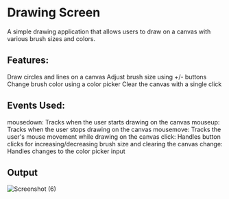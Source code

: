 # Drawing Screen

A simple drawing application that allows users to draw on a canvas with various brush sizes and colors.

## Features:

Draw circles and lines on a canvas
Adjust brush size using +/- buttons
Change brush color using a color picker
Clear the canvas with a single click

## Events Used:

mousedown: Tracks when the user starts drawing on the canvas
mouseup: Tracks when the user stops drawing on the canvas
mousemove: Tracks the user's mouse movement while drawing on the canvas
click: Handles button clicks for increasing/decreasing brush size and clearing the canvas
change: Handles changes to the color picker input

## Output
![Screenshot (6)](https://github.com/ak-Harish1/Drawing-screen-using-javascript/assets/168578592/17f26c79-95e4-4a28-9a02-d5a013afc78c)
